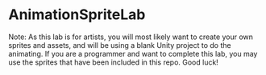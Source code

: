 # AnimationSpriteLab
Note: As this lab is for artists, you will most likely want to create your own sprites and assets, and will be using a blank Unity project to do the animating. 
If you are a programmer and want to complete this lab, you may use the sprites that have been included in this repo. Good luck!

